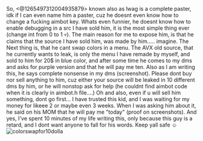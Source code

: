 So, <@1265497312004935879> known also as lwag is a complete paster, idk if I can even name him a paster, cuz he doesnt even know how to change a fucking aimbot key.
Whats even funnier, he doesnt know how to enable debugging in a src I have sold him, it is the most simple thing ever (change int from 0 to 1 💀). 
The main reason for me to expose him, is that he claims that the source I have sold him, was made by him..... imagine. 
The Next thing is, that he cant swap colors in a menu. 
The AVX old source, that he currently wants to leak, is only the menu I have remade by myself, and sold to him for 20$ in blue color, and after some time he comes to my dms and asks for purple version and that he will pay me ten. 
Also as I am writing this, he says complete nonsense in my dms (screenshot).
Please dont buy nor sell anything to him, cuz either your source will be leaked in 10 different dms by him, or he will nonstop ask for help (he couldnt find aimbot code when it is clearly in aimbot.h file....)
Oh and also, even if u will sell him something, dont go first... I have trusted this kid, and I was waiting for my money for likeee 2 or maybe even 3 weeks. 
When I was asking him about it, he said on his MOM that he will pay me "today" (proof on screenshots). 
And yes, I've spent 10 minutes of my life writing this, only because this guy is a retard, and I dont want anyone to fall for his words. Keep yall safe ☺️![colorswapfor10dolla](https://github.com/user-attachments/assets/19849951-71d1-486a-8708-02381ddd7b8d)
